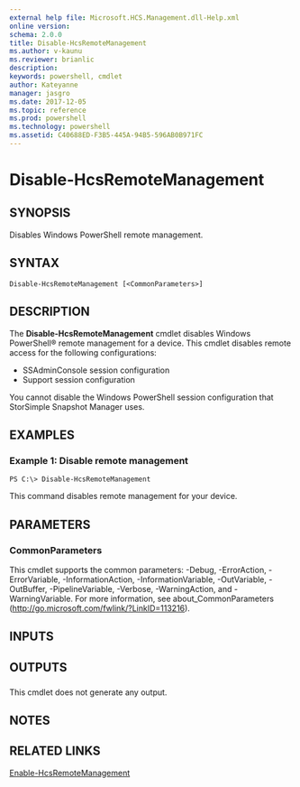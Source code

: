 ```yaml
---
external help file: Microsoft.HCS.Management.dll-Help.xml
online version: 
schema: 2.0.0
title: Disable-HcsRemoteManagement
ms.author: v-kaunu
ms.reviewer: brianlic
description: 
keywords: powershell, cmdlet
author: Kateyanne
manager: jasgro
ms.date: 2017-12-05
ms.topic: reference
ms.prod: powershell
ms.technology: powershell
ms.assetid: C40688ED-F3B5-445A-94B5-596AB0B971FC
---
```


# Disable-HcsRemoteManagement

## SYNOPSIS
Disables Windows PowerShell remote management.

## SYNTAX

```
Disable-HcsRemoteManagement [<CommonParameters>]
```

## DESCRIPTION
The **Disable-HcsRemoteManagement** cmdlet disables Windows PowerShell® remote management for a device.
This cmdlet disables remote access for the following configurations: 

- SSAdminConsole session configuration
- Support session configuration

You cannot disable the Windows PowerShell session configuration that StorSimple Snapshot Manager uses.

## EXAMPLES

### Example 1: Disable remote management
```
PS C:\> Disable-HcsRemoteManagement
```

This command disables remote management for your device.

## PARAMETERS

### CommonParameters
This cmdlet supports the common parameters: -Debug, -ErrorAction, -ErrorVariable, -InformationAction, -InformationVariable, -OutVariable, -OutBuffer, -PipelineVariable, -Verbose, -WarningAction, and -WarningVariable. For more information, see about_CommonParameters (http://go.microsoft.com/fwlink/?LinkID=113216).

## INPUTS

## OUTPUTS

###  
This cmdlet does not generate any output.

## NOTES

## RELATED LINKS

[Enable-HcsRemoteManagement](./Enable-HcsRemoteManagement.md)

